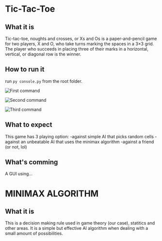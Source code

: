 # Tic-Tac-Toe
## What it is
Tic-tac-toe, noughts and crosses, or Xs and Os is a paper-and-pencil game for two players, X and O, who take turns marking the spaces in a 3×3 grid. The player who succeeds in placing three of their marks in a horizontal, vertical, or diagonal row is the winner.

## How to run it
run ```py console.py``` from the root folder.

![First command](https://github.com/dakam4/tictactoe--AI-using-minimax/tree/master/images/f_command.png)

![Second command](https://github.com/dakam4/tictactoe--AI-using-minimax/tree/master/images/s_command.png)

![Third command](https://github.com/dakam4/tictactoe--AI-using-minimax/tree/master/images/t_command.png)

## What to expect
This game has 3 playing option:
-against simple AI that picks random cells
-against an unbeatable AI that uses the minimax algorithm
-against a friend (or not, lol)

## What's comming
A GUI using...

# MINIMAX ALGORITHM

## What it is
This is a decision making rule used in game theory (our case), statitics and other areas.
It is a simple but effective AI algorithm when dealing with a small amount of possibilities.
